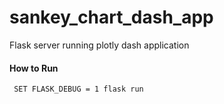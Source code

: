 # sankey_chart_dash_app
Flask server running plotly dash application

#### How to Run
` SET FLASK_DEBUG = 1
flask run`
